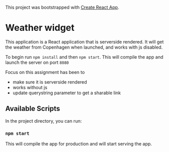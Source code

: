 This project was bootstrapped with [Create React App](https://github.com/facebook/create-react-app).

# Weather widget
This application is a React application that is serverside rendered.
It will get the weather from Copenhagen when launched, and works with js disabled.

To begin run `npm install` and then `npm start`. This will compile the app and launch the server on port `8080`

Focus on this assignment has been to
- make sure it is serverside rendered
- works without js
- update querystring parameter to get a sharable link

## Available Scripts

In the project directory, you can run:

### `npm start`

This will compile the app for production and will start serving the app.


